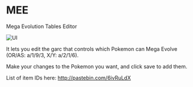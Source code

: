 MEE
===
Mega Evolution Tables Editor

![UI](http://i.imgur.com/RZaqwZp.png)


It lets you edit the garc that controls which Pokemon can Mega Evolve (OR/AS: a/1/9/3, X/Y: a/2/1/6).

Make your changes to the Pokemon you want, and click save to add them.

List of item IDs here: http://pastebin.com/6ivRuLdX
